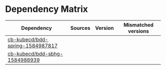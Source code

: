 # Dependency Matrix

Dependency | Sources | Version | Mismatched versions
---------- | ------- | ------- | -------------------
[cb-kubecd/bdd-spring-1584987817](https://github.com/cb-kubecd/bdd-spring-1584987817.git) |  | []() | 
[cb-kubecd/bdd-sbhg-1584988939](https://github.com/cb-kubecd/bdd-sbhg-1584988939.git) |  | []() | 
